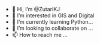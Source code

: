- 👋 Hi, I’m @ZutariKJ
- 👀 I’m interested in GIS and Digital
- 🌱 I’m currently learning Python...
- 💞️ I’m looking to collaborate on ...
- 📫 How to reach me ...

<!---
ZutariKJ/ZutariKJ is a ✨ special ✨ repository because its `README.md` (this file) appears on your GitHub profile.
You can click the Preview link to take a look at your changes.
--->
